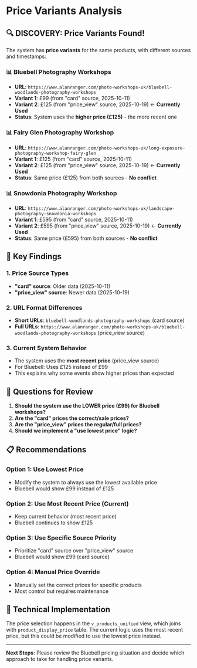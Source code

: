 # Price Variants Analysis

## 🔍 **DISCOVERY: Price Variants Found!**

The system has **price variants** for the same products, with different sources and timestamps:

### **📊 Bluebell Photography Workshops**
- **URL**: `https://www.alanranger.com/photo-workshops-uk/bluebell-woodlands-photography-workshops`
- **Variant 1**: £99 (from "card" source, 2025-10-11)
- **Variant 2**: £125 (from "price_view" source, 2025-10-19) ← **Currently Used**
- **Status**: System uses the **higher price (£125)** - the more recent one

### **📊 Fairy Glen Photography Workshop**
- **URL**: `https://www.alanranger.com/photo-workshops-uk/long-exposure-photography-workshop-fairy-glen`
- **Variant 1**: £125 (from "card" source, 2025-10-11)
- **Variant 2**: £125 (from "price_view" source, 2025-10-19) ← **Currently Used**
- **Status**: Same price (£125) from both sources - **No conflict**

### **📊 Snowdonia Photography Workshop**
- **URL**: `https://www.alanranger.com/photo-workshops-uk/landscape-photography-snowdonia-workshops`
- **Variant 1**: £595 (from "card" source, 2025-10-11)
- **Variant 2**: £595 (from "price_view" source, 2025-10-19) ← **Currently Used**
- **Status**: Same price (£595) from both sources - **No conflict**

## 🎯 **Key Findings**

### **1. Price Source Types**
- **"card" source**: Older data (2025-10-11)
- **"price_view" source**: Newer data (2025-10-19)

### **2. URL Format Differences**
- **Short URLs**: `bluebell-woodlands-photography-workshops` (card source)
- **Full URLs**: `https://www.alanranger.com/photo-workshops-uk/bluebell-woodlands-photography-workshops` (price_view source)

### **3. Current System Behavior**
- The system uses the **most recent price** (price_view source)
- For Bluebell: Uses £125 instead of £99
- This explains why some events show higher prices than expected

## 🤔 **Questions for Review**

1. **Should the system use the LOWER price (£99) for Bluebell workshops?**
2. **Are the "card" prices the correct/sale prices?**
3. **Are the "price_view" prices the regular/full prices?**
4. **Should we implement a "use lowest price" logic?**

## 📋 **Recommendations**

### **Option 1: Use Lowest Price**
- Modify the system to always use the lowest available price
- Bluebell would show £99 instead of £125

### **Option 2: Use Most Recent Price (Current)**
- Keep current behavior (most recent price)
- Bluebell continues to show £125

### **Option 3: Use Specific Source Priority**
- Prioritize "card" source over "price_view" source
- Bluebell would show £99 (card source)

### **Option 4: Manual Price Override**
- Manually set the correct prices for specific products
- Most control but requires maintenance

## 🔧 **Technical Implementation**

The price selection happens in the `v_products_unified` view, which joins with `product_display_price` table. The current logic uses the most recent price, but this could be modified to use the lowest price instead.

---

**Next Steps**: Please review the Bluebell pricing situation and decide which approach to take for handling price variants.



